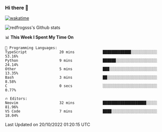 ### Hi there 👋

[![wakatime](https://wakatime.com/badge/user/2cbd8003-b8b8-4565-92d7-ad9c23ff1846.svg)](https://wakatime.com/@2cbd8003-b8b8-4565-92d7-ad9c23ff1846)

<img src="https://github-readme-stats.vercel.app/api?username=redfrogsss&show_icons=true" alt="redfrogsss's Github stats"></img>

<!--START_SECTION:waka-->
📊 **This Week I Spent My Time On** 

```text
💬 Programming Languages: 
TypeScript               20 mins             █████████████░░░░░░░░░░░░   53.16% 
Python                   9 mins              ██████░░░░░░░░░░░░░░░░░░░   24.14% 
Other                    5 mins              ███░░░░░░░░░░░░░░░░░░░░░░   13.35% 
Bash                     3 mins              ██░░░░░░░░░░░░░░░░░░░░░░░   8.58% 
C                        0 secs              ░░░░░░░░░░░░░░░░░░░░░░░░░   0.77%

🔥 Editors: 
Neovim                   32 mins             ████████████████████░░░░░   81.96% 
VS Code                  7 mins              ████░░░░░░░░░░░░░░░░░░░░░   18.04%

```


 Last Updated on 20/10/2022 01:20:15 UTC
<!--END_SECTION:waka-->
